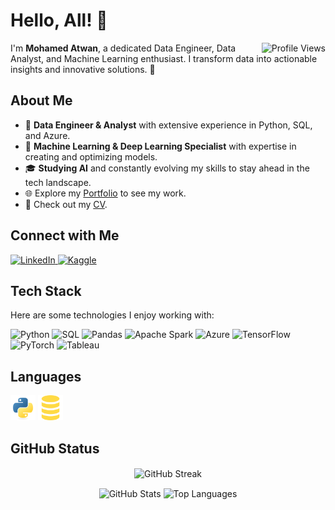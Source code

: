 # Hello, All! 🌟

<img align="right" src="https://komarev.com/ghpvc/?username=MO7AMED3TWAN" alt="Profile Views" />

I'm **Mohamed Atwan**, a dedicated Data Engineer, Data Analyst, and Machine Learning enthusiast. I transform data into actionable insights and innovative solutions. 🚀

## About Me
- 💼 **Data Engineer & Analyst** with extensive experience in Python, SQL, and Azure.
- 💼 **Machine Learning & Deep Learning Specialist** with expertise in creating and optimizing models.
- 🎓 **Studying AI** and constantly evolving my skills to stay ahead in the tech landscape.
- 🌐 Explore my [Portfolio](https://github.com/MO7AMED3TWAN/Protofolio) to see my work.
- 📄 Check out my [CV](https://github.com/MO7AMED3TWAN/MO7AMED3TWAN/Resume).

## Connect with Me

<p align="left">
  <a href="https://linkedin.com/in/mohamed-elsayed-7aaa81223" target="_blank">
    <img src="https://raw.githubusercontent.com/rahuldkjain/github-profile-readme-generator/master/src/images/icons/Social/linked-in-alt.svg" alt="LinkedIn" height="40" width="40" />
  </a>

  <a href="https://www.kaggle.com/mo7amed3twan" target="_blank">
    <img src="https://raw.githubusercontent.com/rahuldkjain/github-profile-readme-generator/master/src/images/icons/Social/kaggle.svg" alt="Kaggle" height="30" width="40" />
  </a>
</p>

## Tech Stack

Here are some technologies I enjoy working with:

<p align="left">
  <img src="https://www.vectorlogo.zone/logos/python/python-icon.svg" alt="Python" width="40" height="40"/>
  <img src="https://www.vectorlogo.zone/logos/sql/sql-icon.svg" alt="SQL" width="40" height="40"/>
  <img src="https://cdn.worldvectorlogo.com/logos/pandas.svg" alt="Pandas" width="40" height="40"/>
  <img src="https://upload.wikimedia.org/wikipedia/commons/6/66/Apache_Spark_logo.svg" alt="Apache Spark" width="40" height="40"/>
  <img src="https://www.vectorlogo.zone/logos/microsoft_azure/microsoft_azure-icon.svg" alt="Azure" width="40" height="40"/>
  <img src="https://www.vectorlogo.zone/logos/tensorflow/tensorflow-icon.svg" alt="TensorFlow" width="40" height="40"/>
  <img src="https://www.vectorlogo.zone/logos/pytorch/pytorch-icon.svg" alt="PyTorch" width="40" height="40"/>
  <img src="https://www.vectorlogo.zone/logos/tableau/tableau-icon.svg" alt="Tableau" width="40" height="40"/>
</p>

## Languages

<p align="left">
  <img src="https://raw.githubusercontent.com/devicons/devicon/master/icons/python/python-original.svg" alt="Python" width="40" height="40"/>
  <img src="https://raw.githubusercontent.com/devicons/devicon/master/icons/sql/sql-original.svg" alt="SQL" width="40" height="40"/>
</p>

## GitHub Status

<p align="center">
  <img align="center" src="https://github-readme-streak-stats.herokuapp.com/?user=MO7AMED3TWAN" alt="GitHub Streak" />
</p>

<p align="center">
  <img align="center" src="https://github-readme-stats.vercel.app/api?username=MO7AMED3TWAN&show_icons=true&locale=en" alt="GitHub Stats" />
  <img align="center" src="https://github-readme-stats.vercel.app/api/top-langs?username=MO7AMED3TWAN&show_icons=true&locale=en&layout=compact" alt="Top Languages" />
</p>
